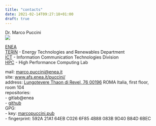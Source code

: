 ```yaml
---
title: "contacts"
date: 2021-02-14T09:27:18+01:00
draft: true
---
```



Dr. Marco Puccini  
![](/imgs/profile.jpg?raw=true)

[ENEA](https://www.enea.it)  
[TERIN](http://energia.enea.it/) - Energy Technologies and Renewables Department  
[ICT](https://ict.enea.it/) - Information Communication Technologies Division  
[HPC](https://ict.enea.it/laboratorio-infrastrutture-per-il-calcolo-scientifico-ict-hpc/) - High Performance Computing Lab  


mail: marco.puccini@enea.it  
site: www.afs.enea.it/puccini/  
address: [Lungotevere Thaon di Revel, 76 00196](https://maps.google.com/?q=Lungotevere%20Thaon%20di%20Revel%2C%2076%2000196%20ROMA%20Italia) ROMA Italia, first floor, room 104  
repositories:  
	- gitlab@enea  
	- [github](https://github.com/mpuccini?tab=repositories)  
GPG:  
	- key: [marcopuccini.pub](/docs/marcopuccini.pub)  
	- fingerprint: 592A 21A1 64EB C026 6F85 4B88 083B 9D40 B84D 6BEC
											
